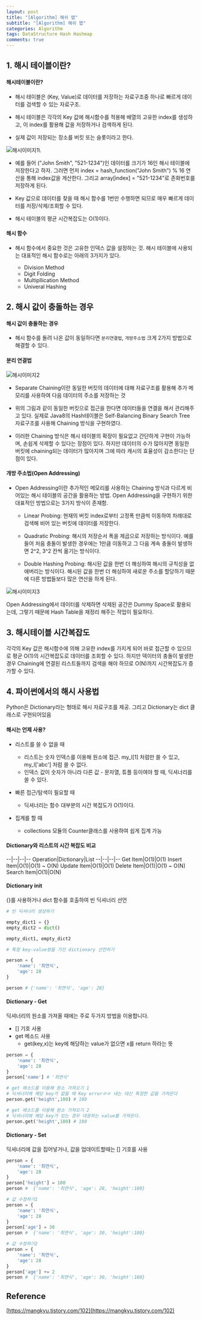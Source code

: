 ```yaml
---
layout: post
title: "[Algorithm] 해쉬 맵"
subtitle: "[Algorithm] 해쉬 맵"
categories: Algorithm
tags: DataStructure Hash Hashmap
comments: true
---
```

## 1. 해시 테이블이란?

#### 해시테이블이란?

- 해시 테이블은 (Key, Value)로 데이터를 저장하는 자료구조중 하나로 빠르게 데이터를 검색할 수 있는 자료구조.

- 해시 테이블은 각각의 Key 값에 해시함수를 적용해 배열의 고유한 index를 생성하고, 이 index를 활용해 값을 저장하거나 검색하게 된다.

- 실제 값이 저장되는 장소를 버킷 또는 슬롯이라고 한다.

![해시이미지1](https://bernard-choi.github.io/assets/img/post_img/해시이미지1.png)\

- 예를 들어 ("John Smith", "521-1234")인 데이터를 크기가 16인 해시 테이블에 저장한다고 하자. 그러면 먼저 index = hash_function("John Smith") % 16 연산을 통해 index값을 게산한다. 그리고 array[index] = "521-1234"로 존화번호를 저장하게 된다.

- Key 값으로 데이터를 찾을 때 해시 함수를 1번만 수행하면 되므로 매우 빠르게 데이터를 저장/삭제/조회할 수 있다.

- 해시 테이블의 평균 시간복잡도는 O(1)이다.

#### 해시 함수

- 해시 함수에서 중요한 것은 고유한 인덱스 값을 설정하는 것. 해시 테이블에 사용되는 대표적인 해시 함수로는 아래의 3가지가 있다.

  - Division Method
  - Digit Folding
  - Multipllication Method
  - Univeral Hashing

## 2. 해시 값이 충돌하는 경우

#### 해시 값이 충돌하는 경우

- 해시 함수를 돌려 나온 값이 동일하다면 `분리연결법`, `개방주소법` 크게 2가지 방법으로 해결할 수 있다.

#### 분리 연결법

![해시이미지2](https://yunsikus.github.io/assets/img/post_img/해시이미지2.png)


- Separate Chaining이란 동일한 버킷의 데이터에 대해 자료구조를 활용해 추가 메모리를 사용하여 다음 데이터의 주소를 저장하는 것

- 위의 그림과 같이 동일한 버킷으로 접근을 한다면 데이터들을 연결을 해서 관리해주고 있다. 실제로 Java8의 Hash테이블은 Self-Balancing Binary Search Tree 자료구조를 사용해 Chaining 방식을 구현하였다.

- 이러한 Chaining 방식은 해시 테이블의 확장이 필요없고 간단하게 구현이 가능하며, 손쉽게 삭제할 수 있다는 장점이 있다. 하지만 데이터의 수가 많아지면 동일한 버킷에 chaining되는 데이터가 많아지며 그에 따라 캐시의 효율성이 감소한다는 단점이 있다.

#### 개방 주소법(Open Addressing)

- Open Addressing이란 추가적인 메모리를 사용하는 Chaining 방식과 다르게 비어있는 해시 테이블의 공간을 활용하는 방법. Open Addressing을 구현하기 위한 대표적인 방법으로는 3가지 방식이 존재함.

  - Linear Probing: 현재의 버킷 index로부터 고정폭 만큼씩 이동하여 차례대로 검색해 비어 있는 버킷에 데이터를 저장한다.

  - Quadratic Probing: 해시의 저장순서 폭을 제곱으로 저장하는 방식이다. 예를 들어 처음 충돌이 발생한 경우에는 1만큼 이동하고 그 다음 계속 충돌이 발생하면 2^2, 3^2 칸씩 옮기는 방식이다.

  - Double Hashing Probing: 해시된 값을 한번 더 해싱하여 해시의 규칙성을 없애버리는 방식이다. 해시된 값을 한번 더 해싱하여 새로운 주소를 할당하기 때문에 다른 방법들보다 많은 연산을 하게 된다.

![해시이미지3](https://bernard-choi.github.io/assets/img/post_img/해시이미지3.png)

Open Addressing에서 데이터를 삭제하면 삭제된 공간은 Dummy Space로 활용되는데, 그렇기 때문에 Hash Table을 재정리 해주는 작업이 필요하다.

## 3. 해시테이블 시간복잡도

각각의 Key 값은 해시함수에 의해 고유한 index를 가지게 되어 바로 접근할 수 있으므로 평균 O(1)의 시간복잡도로 데이터를 조회할 수 있다. 하지만 덱이터의 충돌이 발생한 경우 Chaining에 연결된 리스트들까지 검색을 해야 하므로 O(N)까지 시간복잡도가 증가할 수 있다.

## 4. 파이썬에서의 해시 사용법

Python은 Dictionary라는 형태로 해시 자료구조를 제공. 그리고 Dictionary는 dict 클래스로 구현되어있음

#### 해시는 언제 사용?
- 리스트를 쓸 수 없을 때
  - 리스트는 숫자 인덱스를 이용해 원소에 접근. my_l[1] 처럼만 쓸 수 있고, my_l['abc'] 처럼 쓸 수 없다.
  - 인덱스 값이 숫자가 아니라 다른 값 - 문자열, 튜플 등이여야 할 때, 딕셔너리를 쓸 수 있다.

- 빠른 접근/탐색이 필요할 때
  - 딕셔너리는 함수 대부분의 시간 복잡도가 O(1)이다.

- 집계를 할 때
  - collections 모듈의 Counter클래스를 사용하여 쉽게 집계 가능

#### Dictionary와 리스트의 시간 복잡도 비교

--|--|--|--
Operation|Dictionary|List
--|--|--|--
Get Item|O(1)|O(1)
Insert Item|O(1)|O(1) ~ O(N)
Update Item|O(1)|O(1)
Delete Item|O(1)|O(1) ~ O(N)
Search Item|O(1)|O(N)

#### Dictionary init
{}를 사용하거나 dict 함수를 호출하여 빈 딕셔너리 선언
```python
# 빈 딕셔너리 생성하기

empty_dict1 = {}
empty_dict2 = dict()

empty_dict1, empty_dict2
```

```python
# 특정 key-value쌍을 가진 dictionary 선언하기

person = {
    'name': '최연식',
    'age': 28
}

person # {'name': '최연식', 'age': 28}
```

#### Dictionary - Get
딕셔너리의 원소를 가져올 때에는 주로 두가지 방법을 이용합니다.
- [] 기호 사용
- get 메소드 사용
  - get(key,x)는 key에 해당하는 value가 없으면 x를 return 하라는 뜻

```python
person = {
    'name': '최연식',
    'age': 28
}
person['name'] # '최연식'
```

```python
# get 메소드를 이용해 원소 가져오기 1
# 딕셔너리에 해당 key가 없을 때 Key errorㄹㄹ 내는 대신 특정한 값을 가져온다
person.get('height',180) # 180
```

```python
# get 메소드를 이용해 원소 가져오기 2
# 딕셔너리에 해당 key가 있는 경우 대응하는 value를 가져온다.
person.get('height',180) # 180
```

#### Dictionary - Set
딕셔너리에 값을 집어넣거나, 값을 업데이트할때는 [] 기호를 사용


```python
person = {
    'name': '최연식',
    'age': 28
}
person['height'] = 180
person #  {'name': '최연식', 'age': 28, 'height':180}
```


```python
# 값 수정하기1
person = {
    'name': '최연식',
    'age': 28
}
person['age'] = 30
person #  {'name': '최연식', 'age': 30, 'height':180}
```


```python
# 값 수정하기2
person = {
    'name': '최연식',
    'age': 28
}
person['age'] += 2
person #  {'name': '최연식', 'age': 30, 'height':180}
```

## Reference

[https://mangkyu.tistory.com/102](https://mangkyu.tistory.com/102)






